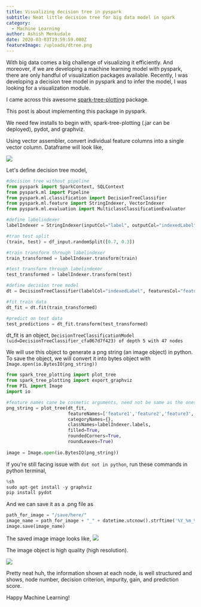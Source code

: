 ```yaml
---
title: Visualizing decision tree in pyspark
subtitle: Neat little decision tree for big data model in spark
category:
  - Machine Learning
author: Ashish Menkudale
date: 2020-03-03T19:59:59.000Z
featureImage: /uploads/dtree.png
---
```


With big data comes a big challenge of visualizing it efficiently. And moreover, if we are developing a machine learning model with pyspark, there are only handful of visualization packages available. Recently, I was developing a decision tree model in pyspark and to infer the model, I was looking for a visualization module.

I came across this awesome [spark-tree-plotting](https://github.com/julioasotodv/spark-tree-plotting) package. 

This post is about implementing this package in pyspark.

We need few installs to begin with, spark-tree-plotting (.jar can be deployed), pydot, and graphviz.

Using vector assembler, convert individual feature columns into a single vector column. Dataframe will look like,

![](/uploads/Snap9.png)

Let's define decision tree model,

```python
#decision tree without pipeline
from pyspark import SparkContext, SQLContext
from pyspark.ml import Pipeline
from pyspark.ml.classification import DecisionTreeClassifier
from pyspark.ml.feature import StringIndexer, VectorIndexer
from pyspark.ml.evaluation import MulticlassClassificationEvaluator

#define labelindexer
labelIndexer = StringIndexer(inputCol="label", outputCol="indexedLabel").fit(df_input)

#tran test split
(train, test) = df_input.randomSplit([0.7, 0.3])

#train transform through labelindexer
train_transformed = labelIndexer.transform(train)

#test transform through labelindexer
test_transformed = labelIndexer.transform(test)

#define decision tree model
dt = DecisionTreeClassifier(labelCol="indexedLabel", featuresCol="features")

#fit train data
dt_fit = dt.fit(train_transformed)

#predict on test data
test_predictions = dt_fit.transform(test_transformed)
```

dt_fit is an object, 
```DecisionTreeClassificationModel (uid=DecisionTreeClassifier_cfa067d7f423) of depth 5 with 47 nodes```

We will use this object to generate a png string (an image object) in python. To save the object, we will convert it into bytes object with ```Image.open(io.BytesIO(png_string))```

```python
from spark_tree_plotting import plot_tree
from spark_tree_plotting import export_graphviz
from PIL import Image
import io

#feature names cane be cosmetic arguments, need not be same as the ones in the input table, as long we have traceability at our end.
png_string = plot_tree(dt_fit,
                       featureNames=['feature1','feature2','feature3','feature4'],
                       categoryNames={},
                       classNames=labelIndexer.labels,
                       filled=True,
                       roundedCorners=True,
                       roundLeaves=True)
                       
image = Image.open(io.BytesIO(png_string))
```
If you're still facing issue with ```dot not in python```, run these commands in python terminal,

```python
%sh
sudo apt-get install -y graphviz
pip install pydot
```

And we can save it as a .png file as

```python
path_for_image = "/save/here/"
image_name = path_for_image + "_" + datetime.utcnow().strftime('%Y_%m_%d_%H_%M_%S') + ".png"
image.save(image_name)
```

The saved image image looks like,
![](/uploads/dtree.png)

The image object is high quality (high resolution). 

![](/uploads/dtree_node.png)

Pretty neat huh, the information shown at each node, is well structured and shows, node number, decision criterion, impurity, gain, and prediction score. 

Happy Machine Learning!
